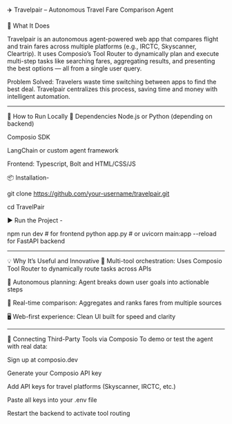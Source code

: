 ✈️ Travelpair – Autonomous Travel Fare Comparison Agent

🧠 What It Does

Travelpair is an autonomous agent-powered web app that compares flight and train fares across multiple platforms (e.g., IRCTC, Skyscanner, Cleartrip). It uses Composio’s Tool Router to dynamically plan and execute multi-step tasks like searching fares, aggregating results, and presenting the best options — all from a single user query.

Problem Solved: Travelers waste time switching between apps to find the best deal. Travelpair centralizes this process, saving time and money with intelligent automation.

---

🚀 How to Run Locally
🔧 Dependencies
Node.js or Python (depending on backend)

Composio SDK

LangChain or custom agent framework

Frontend: Typescript, Bolt and HTML/CSS/JS

📦 Installation-

git clone https://github.com/your-username/travelpair.git

cd TravelPair

▶️ Run the Project -

npm run dev     # for frontend
python app.py   # or uvicorn main:app --reload for FastAPI backend

---

💡 Why It’s Useful and Innovative
🔄 Multi-tool orchestration: Uses Composio Tool Router to dynamically route tasks across APIs

🧠 Autonomous planning: Agent breaks down user goals into actionable steps

🧭 Real-time comparison: Aggregates and ranks fares from multiple sources

🖥️ Web-first experience: Clean UI built for speed and clarity

---

🔌 Connecting Third-Party Tools via Composio
To demo or test the agent with real data:

Sign up at composio.dev

Generate your Composio API key

Add API keys for travel platforms (Skyscanner, IRCTC, etc.)

Paste all keys into your .env file

Restart the backend to activate tool routing
